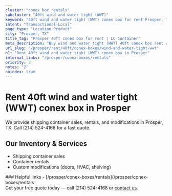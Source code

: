 ```yaml
---
cluster: "conex box rentals"
subcluster: "40ft wind and water tight (WWT)"
keyword: "40ft wind and water tight (WWT) conex box for rent Prosper, TX"
intent: "Transactional-Local"
page_type: "Location-Product"
city: "Prosper, TX"
title_tag: "Prosper 40ft conex box for rent | LC Container"
meta_description: "Buy wind and water tight (WWT) 40ft conex box rent with local delivery in Prosper, TX. LC Container — local Since 2003. Request a fast quote today."
url_slug: "/prosper/rent/40ft/conex-boxes/wind-and-water-tight-wwt"
h1: "Rent 40ft wind and water tight (WWT) conex box in Prosper"
internal_links: "/prosper/conex-boxes/rentals"
priority: 3
notes: "2"
noindex: true
---
```


# Rent 40ft wind and water tight (WWT) conex box in Prosper

We provide shipping container sales, rentals, and modifications in Prosper, TX. Call (214) 524-4168 for a fast quote.

## Our Inventory & Services
- Shipping container sales
- Container rentals
- Custom modifications (doors, HVAC, shelving)

<div data-section="internal-links">
### Helpful links
- [/prosper/conex-boxes/rentals](/prosper/conex-boxes/rentals
</div>

<div data-section="cta">
Get your free quote today — call (214) 524-4168 or <a href="/contact">contact us</a>.
</div>

<script type="application/ld+json">{"@context":"https://schema.org","@type":"FAQPage","mainEntity":[{"@type":"Question","name":"How much does delivery cost in Prosper, TX?","acceptedAnswer":{"@type":"Answer","text":"Delivery costs vary by distance and container size. Most deliveries in Prosper, TX range from $150-$300. Call (214) 524-4168 for an exact quote based on your specific location."}},{"@type":"Question","name":"Do you offer financing or payment plans?","acceptedAnswer":{"@type":"Answer","text":"We accept major credit cards, checks, and can discuss commercial terms for bulk purchases. Call (214) 524-4168 to discuss options."}},{"@type":"Question","name":"Can you customize containers in Prosper, TX?","acceptedAnswer":{"@type":"Answer","text":"Yes — we perform modifications like doors, HVAC, insulation, and shelving. Request a custom quote at (214) 524-4168 or via our contact form."}}]}</script>

